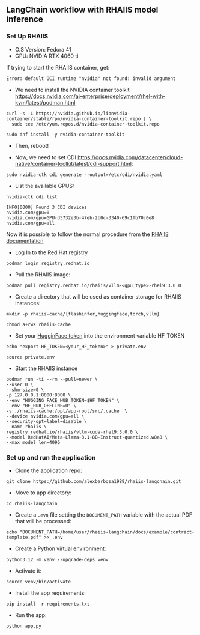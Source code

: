 ## LangChain workflow with RHAIIS model inference

### Set Up RHAIIS
- O.S Version: Fedora 41
- GPU: NVIDIA RTX 4060 ti 

If trying to start the RHAIIS container, get:
~~~
Error: default OCI runtime "nvidia" not found: invalid argument
~~~

- We need to install the NVIDIA container toolkit https://docs.nvidia.com/ai-enterprise/deployment/rhel-with-kvm/latest/podman.html
~~~
curl -s -L https://nvidia.github.io/libnvidia-container/stable/rpm/nvidia-container-toolkit.repo | \
  sudo tee /etc/yum.repos.d/nvidia-container-toolkit.repo
~~~
~~~
sudo dnf install -y nvidia-container-toolkit
~~~
- Then, reboot!

- Now, we need to set CDI https://docs.nvidia.com/datacenter/cloud-native/container-toolkit/latest/cdi-support.html:
~~~
sudo nvidia-ctk cdi generate --output=/etc/cdi/nvidia.yaml
~~~
- List the available GPUS:
~~~
nvidia-ctk cdi list
~~~
~~~
INFO[0000] Found 3 CDI devices                          
nvidia.com/gpu=0
nvidia.com/gpu=GPU-d5732e3b-47eb-2b0c-3340-69c1fb70c0e8
nvidia.com/gpu=all
~~~

Now it is possible to follow the normal procedure from the [RHAIIS documentation](https://docs.redhat.com/en/documentation/red_hat_ai_inference_server/3.0/html/getting_started/serving-and-inferencing-rhaiis_getting-started)
- Log In to the Red Hat registry
~~~
podman login registry.redhat.io
~~~
- Pull the RHAIIS image:
~~~
podman pull registry.redhat.io/rhaiis/vllm-<gpu_type>-rhel9:3.0.0
~~~
- Create a directory that will be used as container storage for RHAIIS instances:
~~~
mkdir -p rhaiis-cache/{flashinfer,huggingface,torch,vllm}
~~~
~~~
chmod a+rwX rhaiis-cache
~~~
- Set your [HugginFace token](https://huggingface.co/docs/hub/en/security-tokens) into the environment variable HF_TOKEN
~~~
echo "export HF_TOKEN=<your_HF_token>" > private.env
~~~
~~~
source private.env
~~~
- Start the RHAIIS instance
~~~
podman run -ti --rm --pull=newer \
--user 0 \
--shm-size=0 \
-p 127.0.0.1:8000:8000 \
--env "HUGGING_FACE_HUB_TOKEN=$HF_TOKEN" \
--env "HF_HUB_OFFLINE=0" \
-v ./rhaiis-cache:/opt/app-root/src/.cache  \
--device nvidia.com/gpu=all \
--security-opt=label=disable \
--name rhaiis \
registry.redhat.io/rhaiis/vllm-cuda-rhel9:3.0.0 \
--model RedHatAI/Meta-Llama-3.1-8B-Instruct-quantized.w8a8 \
--max_model_len=4096
~~~

### Set up and run the application
- Clone the application repo:
~~~
git clone https://github.com/alexbarbosa1989/rhaiis-langchain.git
~~~
- Move to app directory:
~~~
cd rhaiis-langchain
~~~
- Create a `.evn` file setting the `DOCUMENT_PATH` variable with the actual PDF that will be processed:
~~~
echo "DOCUMENT_PATH=/home/user/rhaiis-langchain/docs/example/contract-template.pdf" >> .env
~~~
- Create a Python virtual environment:
~~~
python3.12 -m venv --upgrade-deps venv
~~~
- Activate it:
~~~
source venv/bin/activate
~~~
- Install the app requirements:
~~~
pip install -r requirements.txt
~~~
- Run the app:
~~~
python app.py
~~~
